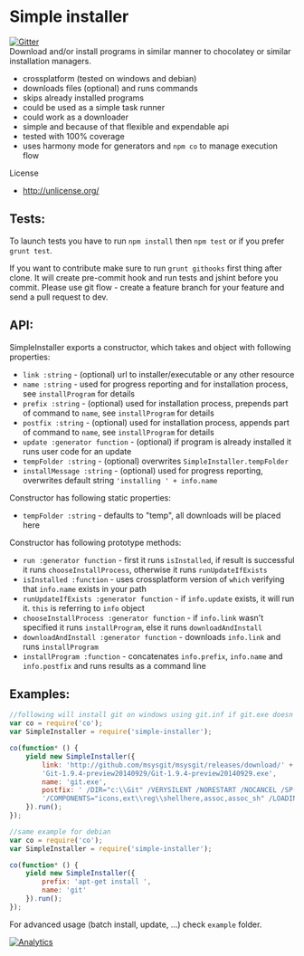 # Simple installer

[![Gitter](https://badges.gitter.im/Join%20Chat.svg)](https://gitter.im/szarouski/SimpleInstaller?utm_source=badge&utm_medium=badge&utm_campaign=pr-badge)  
Download and/or install programs in similar manner to chocolatey or similar installation managers.
- crossplatform (tested on windows and debian)
- downloads files (optional) and runs commands
- skips already installed programs
- could be used as a simple task runner
- could work as a downloader
- simple and because of that flexible and expendable api
- tested with 100% coverage
- uses harmony mode for generators and `npm co` to manage execution flow

License
- http://unlicense.org/

## Tests:

To launch tests you have to run `npm install` then `npm test` or if you prefer `grunt test`.

If you want to contribute make sure to run `grunt githooks` first thing after clone. 
It will create pre-commit hook and run tests and jshint before you commit. 
Please use git flow - create a feature branch for your feature and send a pull request to dev.

## API:

SimpleInstaller exports a constructor, which takes and object with following properties:
- `link :string` - (optional) url to installer/executable or any other resource
- `name :string` - used for progress reporting and for installation process, see `installProgram` for details
- `prefix :string` - (optional) used for installation process, prepends part of command to `name`, see `installProgram` for details
- `postfix :string` - (optional) used for installation process, appends part of command to `name`, see `installProgram` for details
- `update :generator function` - (optional) if program is already installed it runs user code for an update
- `tempFolder :string` - (optional) overwrites `SimpleInstaller.tempFolder`
- `installMessage :string` - (optional) used for progress reporting, overwrites default string `'installing ' + info.name`

Constructor has following static properties:
- `tempFolder :string` - defaults to "temp", all downloads will be placed here

Constructor has following prototype methods:
- `run :generator function` - first it runs `isInstalled`, if result is successful it runs `chooseInstallProcess`, otherwise it runs `runUpdateIfExists`
- `isInstalled :function` - uses crossplatform version of `which` verifying that `info.name` exists in your path
- `runUpdateIfExists :generator function` - if `info.update` exists, it will run it. `this` is referring to `info` object
- `chooseInstallProcess :generator function` - if `info.link` wasn't specified it runs `installProgram`, else it runs `downloadAndInstall`
- `downloadAndInstall :generator function` - downloads `info.link` and runs `installProgram`
- `installProgram :function` - concatenates `info.prefix`, `info.name` and `info.postfix` and runs results as a command line

## Examples:

```js
//following will install git on windows using git.inf if git.exe doesn't exist in your path
var co = require('co');
var SimpleInstaller = require('simple-installer');

co(function* () {
    yield new SimpleInstaller({
        link: 'http://github.com/msysgit/msysgit/releases/download/' +
        'Git-1.9.4-preview20140929/Git-1.9.4-preview20140929.exe',
        name: 'git.exe',
        postfix: ' /DIR="c:\\Git" /VERYSILENT /NORESTART /NOCANCEL /SP- /CLOSEAPPLICATIONS /RESTARTAPPLICATIONS /NOICONS ' +
        '/COMPONENTS="icons,ext\\reg\\shellhere,assoc,assoc_sh" /LOADINF="git.inf"'
    }).run();
});

//same example for debian
var co = require('co');
var SimpleInstaller = require('simple-installer');

co(function* () {
    yield new SimpleInstaller({
        prefix: 'apt-get install ',
        name: 'git'
    }).run();
});
```
For advanced usage (batch install, update, ...) check `example` folder.

[![Analytics](https://ga-beacon.appspot.com/UA-61501696-1/szarouski/SimpleInstaller/README)](https://github.com/igrigorik/ga-beacon)